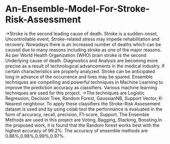 # An-Ensemble-Model-For-Stroke-Risk-Assessment
->Stroke is the second leading cause of death. Stroke is a sudden-onset, Uncontrollable event, Stroke-related stress may impede rehabilitation and recovery. Nowadays there is an increased number of deaths which can be caused due to many reasons including stroke as one of the major reasons. As per World Health Organization (WHO) brain stroke is the second Underlying cause of death. Diagnostics and Analysis are becoming more precise as a result of technological advancements in the medical industry. If certain characteristics are properly analyzed. Stroke can be anticipated long in advance of the occurrence and lives may be spared. Ensemble techniques are compelling and powerful techniques in Machine Learning to improve the prediction accuracy as classifiers. Various machine learning techniques are used for this project. 
->The techniques are Logistic Regression, Decision Tree, Random Forest, GaussianNB, Support Vector, K-Nearest neighbour. To apply these classifiers the Stroke-Risk Assesement dataset is used and by using colab tool the performance is evaluated in the form of accuracy, recall, precision, F1-score, Support. The Ensemble Methods are used in this project are Voting, Bagging, Stacking, Boosting.In the proposed work, it is found that the Random forest works best with the highest accuracy of 99.2%. The accuracy of ensemble methods are 0.88%,0.98%,0.99%,0.97%.
